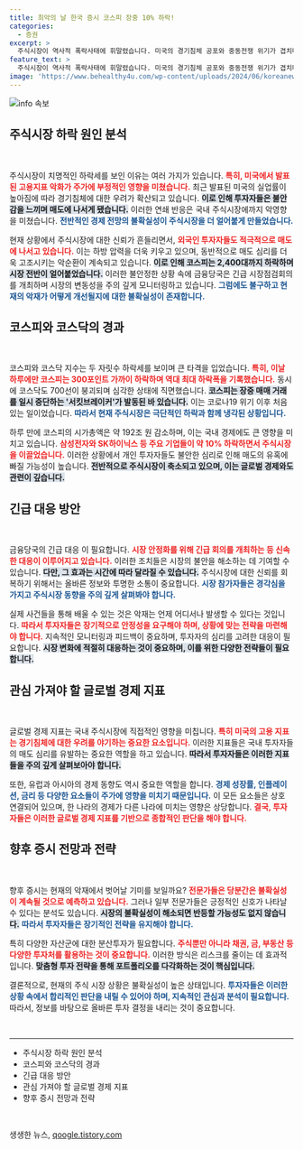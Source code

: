```yaml
---
title: 최악의 날 한국 증시 코스피 장중 10% 하락!
categories:
  - 증권
excerpt: >
  주식시장이 역사적 폭락사태에 휘말렸습니다. 미국의 경기침체 공포와 중동전쟁 위기가 겹치며 코스피가 2,400선을 무너뜨린 하루! 서킷브레이커 발동 속, 코스닥도 700선 붕괴! 지금 바로 확인하세요!
feature_text: >
  주식시장이 역사적 폭락사태에 휘말렸습니다. 미국의 경기침체 공포와 중동전쟁 위기가 겹치며 코스피가 2,400선을 무너뜨린 하루! 서킷브레이커 발동 속, 코스닥도 700선 붕괴! 지금 바로 확인하세요!
image: 'https://www.behealthy4u.com/wp-content/uploads/2024/06/koreanews.jpg'
---
```


<p><img src="https://www.behealthy4u.com/wp-content/uploads/2024/06/koreanews.jpg" alt="info 속보" /></p>

<h2 data-ke-size="size26">주식시장 하락 원인 분석</h2>

<p data-ke-size="size16">&nbsp;</p>

<p>주식시장이 치명적인 하락세를 보인 이유는 여러 가지가 있습니다. <b><span style="color: #ee2323;">특히, 미국에서 발표된 고용지표 악화가 주가에 부정적인 영향을 미쳤습니다.</span></b> 최근 발표된 미국의 실업률이 높아짐에 따라 경기침체에 대한 우려가 확산되고 있습니다. <b><span style="background-color: #21538527;">이로 인해 투자자들은 불안감을 느끼며 매도에 나서게 됐습니다.</span></b> 이러한 연쇄 반응은 국내 주식시장에까지 악영향을 미쳤습니다. <b><span style="color: #1a5490;">전반적인 경제 전망의 불확실성이 주식시장을 더 얼어붙게 만들었습니다.</span></b></p>

<p>현재 상황에서 주식시장에 대한 신뢰가 흔들리면서, <b><span style="color: #ee2323;">외국인 투자자들도 적극적으로 매도에 나서고 있습니다.</span></b> 이는 하방 압력을 더욱 키우고 있으며, 동반적으로 매도 심리를 더욱 고조시키는 악순환이 계속되고 있습니다. <b><span style="background-color: #21538527;">이로 인해 코스피는 2,400대까지 하락하며 시장 전반이 얼어붙었습니다.</span></b> 이러한 불안정한 상황 속에 금융당국은 긴급 시장점검회의를 개최하며 시장의 변동성을 주의 깊게 모니터링하고 있습니다. <b><span style="color: #1a5490;">그럼에도 불구하고 현재의 악재가 어떻게 개선될지에 대한 불확실성이 존재합니다.</span></b></p>

<h2 data-ke-size="size26">코스피와 코스닥의 경과</h2>

<p data-ke-size="size16">&nbsp;</p>

<p>코스피와 코스닥 지수는 두 자릿수 하락세를 보이며 큰 타격을 입었습니다. <b><span style="color: #ee2323;">특히, 이날 하루에만 코스피는 300포인트 가까이 하락하며 역대 최대 하락폭을 기록했습니다.</span></b> 동시에 코스닥도 700선이 붕괴되며 심각한 상태에 직면했습니다. <b><span style="background-color: #21538527;">코스피는 장중 매매 거래를 일시 중단하는 '서킷브레이커'가 발동된 바 있습니다.</span></b> 이는 코로나19 위기 이후 처음 있는 일이었습니다. <b><span style="color: #1a5490;">따라서 현재 주식시장은 극단적인 하락과 함께 냉각된 상황입니다.</span></b></p>

<p>하루 만에 코스피의 시가총액은 약 192조 원 감소하며, 이는 국내 경제에도 큰 영향을 미치고 있습니다. <b><span style="color: #ee2323;">삼성전자와 SK하이닉스 등 주요 기업들이 약 10% 하락하면서 주식시장을 이끌었습니다.</span></b> 이러한 상황에서 개인 투자자들도 불안한 심리로 인해 매도의 유혹에 빠질 가능성이 높습니다. <b><span style="background-color: #21538527;">전반적으로 주식시장이 축소되고 있으며, 이는 글로벌 경제와도 관련이 깊습니다.</span></b> </p>

<h2 data-ke-size="size26">긴급 대응 방안</h2>

<p data-ke-size="size16">&nbsp;</p>

<p>금융당국의 긴급 대응 이 필요합니다. <b><span style="color: #ee2323;">시장 안정화를 위해 긴급 회의를 개최하는 등 신속한 대응이 이루어지고 있습니다.</span></b> 이러한 조치들은 시장의 불안을 해소하는 데 기여할 수 있습니다. <b><span style="background-color: #21538527;">다만, 그 효과는 시간에 따라 달라질 수 있습니다.</span></b> 주식시장에 대한 신뢰를 회복하기 위해서는 올바른 정보와 투명한 소통이 중요합니다. <b><span style="color: #1a5490;">시장 참가자들은 경각심을 가지고 주식시장 동향을 주의 깊게 살펴봐야 합니다.</span></b></p>

<p>실제 사건들을 통해 배울 수 있는 것은 악재는 언제 어디서나 발생할 수 있다는 것입니다. <b><span style="color: #ee2323;">따라서 투자자들은 장기적으로 안정성을 요구해야 하며, 상황에 맞는 전략을 마련해야 합니다.</span></b> 지속적인 모니터링과 피드백이 중요하며, 투자자의 심리를 고려한 대응이 필요합니다. <b><span style="background-color: #21538527;">시장 변화에 적절히 대응하는 것이 중요하며, 이를 위한 다양한 전략들이 필요합니다.</span></b></p>

<h2 data-ke-size="size26">관심 가져야 할 글로벌 경제 지표</h2>

<p data-ke-size="size16">&nbsp;</p>

<p>글로벌 경제 지표는 국내 주식시장에 직접적인 영향을 미칩니다. <b><span style="color: #ee2323;">특히 미국의 고용 지표는 경기침체에 대한 우려를 야기하는 중요한 요소입니다.</span></b> 이러한 지표들은 국내 투자자들의 매도 심리를 유발하는 중요한 역할을 하고 있습니다. <b><span style="background-color: #21538527;">따라서 투자자들은 이러한 지표들을 주의 깊게 살펴보아야 합니다.</span></b> </p>

<p>또한, 유럽과 아시아의 경제 동향도 역시 중요한 역할을 합니다. <b><span style="color: #1a5490;">경제 성장률, 인플레이션, 금리 등 다양한 요소들이 주가에 영향을 미치기 때문입니다.</span></b> 이 모든 요소들은 상호 연결되어 있으며, 한 나라의 경제가 다른 나라에 미치는 영향은 상당합니다. <b><span style="color: #ee2323;">결국, 투자자들은 이러한 글로벌 경제 지표를 기반으로 종합적인 판단을 해야 합니다.</span></b></p>

<h2 data-ke-size="size26">향후 증시 전망과 전략</h2>

<p data-ke-size="size16">&nbsp;</p>

<p>향후 증시는 현재의 악재에서 벗어날 기미를 보일까요? <b><span style="color: #ee2323;">전문가들은 당분간은 불확실성이 계속될 것으로 예측하고 있습니다.</span></b> 그러나 일부 전문가들은 긍정적인 신호가 나타날 수 있다는 분석도 있습니다. <b><span style="background-color: #21538527;">시장의 불확실성이 해소되면 반등할 가능성도 없지 않습니다.</span></b> <b><span style="color: #1a5490;">따라서 투자자들은 장기적인 전략을 유지해야 합니다.</span></b></p>

<p>특히 다양한 자산군에 대한 분산투자가 필요합니다. <b><span style="color: #ee2323;">주식뿐만 아니라 채권, 금, 부동산 등 다양한 투자처를 활용하는 것이 중요합니다.</span></b> 이러한 방식은 리스크를 줄이는 데 효과적입니다. <b><span style="background-color: #21538527;">맞춤형 투자 전략을 통해 포트폴리오를 다각화하는 것이 핵심입니다.</span></b></p>

<p>결론적으로, 현재의 주식 시장 상황은 불확실성이 높은 상태입니다. <b><span style="color: #1a5490;">투자자들은 이러한 상황 속에서 합리적인 판단을 내릴 수 있어야 하며, 지속적인 관심과 분석이 필요합니다.</span></b> 따라서, 정보를 바탕으로 올바른 투자 결정을 내리는 것이 중요합니다. </p>

<p data-ke-size="size16">&nbsp;</p>

<hr>

<ul>
<li>주식시장 하락 원인 분석</li>
<li>코스피와 코스닥의 경과</li>
<li>긴급 대응 방안</li>
<li>관심 가져야 할 글로벌 경제 지표</li>
<li>향후 증시 전망과 전략</li>
</ul>

<p data-ke-size="size16">&nbsp;</p>
생생한 뉴스, <a href="https://qoogle.tistory.com" rel="dofollow">qoogle.tistory.com</a>


